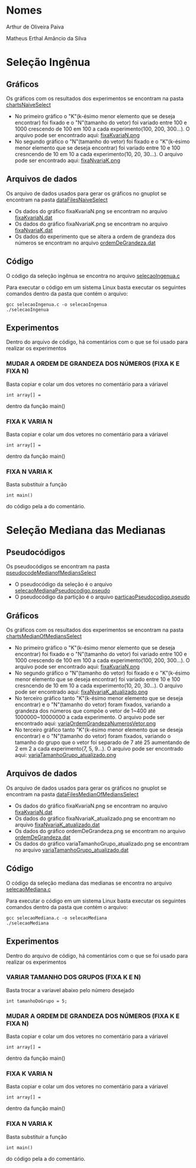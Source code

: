 # Nomes
Arthur de Oliveira Paiva

Matheus Erthal Amâncio da Silva

# Seleção Ingênua

## Gráficos

Os gráficos com os resultados dos experimentos se encontram na pasta [chartsNaiveSelect](/chartsNaiveSelect)
- No primeiro gráfico o "K"(k-ésimo menor elemento que se deseja encontrar) foi fixado e o "N"(tamanho do vetor) foi variado entre 100 e 1000 crescendo de 100 em 100 a cada experimento(100, 200, 300...).
O arquivo pode ser encontrado aqui: [fixaKvariaN.png](/chartsNaiveSelect/fixaKvariaN.png)
- No segundo gráfico o "N"(tamanho do vetor) foi fixado e o "K"(k-ésimo menor elemento que se deseja encontrar) foi variado entre 10 e 100 cresncendo de 10 em 10 a cada experimento(10, 20, 30...).
O arquivo pode ser encontrado aqui: [fixaNvariaK.png](/chartsNaiveSelect/fixaNvariaK.png)

## Arquivos de dados

Os arquivo de dados usados para gerar os gráficos no gnuplot se encontram na pasta [dataFilesNaiveSelect](/dataFilesNaiveSelect)
- Os dados do gráfico fixaKvariaN.png se encontram no arquivo [fixaKvariaN.dat](/dataFilesNaiveSelect/fixaKvariaN.dat)
- Os dados do gráfico fixaNvariaK.png se encontram no arquivo [fixaNvariaK.dat](/dataFilesNaiveSelect/fixaNvariaK.dat)
- Os dados do experimento que se altera a ordem de grandeza dos números se encontram no arquivo [ordemDeGrandeza.dat](/dataFilesNaiveSelect/ordemDeGrandeza.dat)

## Código

O código da seleção ingênua se encontra no arquivo [selecaoIngenua.c](/selecaoIngenua.c)

Para executar o código em um sistema Linux basta executar os seguintes comandos dentro da pasta que contém o arquivo:
```
gcc selecaoIngenua.c -o selecaoIngenua
./selecaoIngenua
```
## Experimentos

Dentro do arquivo de código, há comentários com o que se foi usado para realizar os experimentos

### MUDAR A ORDEM DE GRANDEZA DOS NÚMEROS (FIXA K E FIXA N)

Basta copiar e colar um dos vetores no comentário para a váriavel
```
int array[] =
```
dentro da função main()

### FIXA K VARIA N

Basta copiar e colar um dos vetores no comentário para a váriavel
```
int array[] =
```
dentro da função main()

### FIXA N VARIA K

Basta substituir a função
```
int main()
```
do código pela a do comentário.

# Seleção Mediana das Medianas
## Pseudocódigos

Os pseudocódigos se encontram na pasta [pseudocodeMedianofMediansSelect](/pseudocodeMedianofMediansSelect)
- O pseudocódigo da seleção é o arquivo [selecaoMedianaPseudocodigo.pseudo](/pseudocodeMedianofMediansSelect/selecaoMedianaPseudocodigo.pseudo)
- O pseudocódigo da partição é o arquivo [particaoPseudocodigo.pseudo](/pseudocodeMedianofMediansSelect/particaoPseudocodigo.pseudo)

## Gráficos

Os gráficos com os resultados dos experimentos se encontram na pasta [chartsMedianOfMediansSelect](/chartsMedianOfMediansSelect)
- No primeiro gráfico o "K"(k-ésimo menor elemento que se deseja encontrar) foi fixado e o "N"(tamanho do vetor) foi variado entre 100 e 1000 crescendo de 100 em 100 a cada experimento(100, 200, 300...).
O arquivo pode ser encontrado aqui: [fixaKvariaN.png](/chartsMedianOfMediansSelect/fixaKvariaN.png)
- No segundo gráfico o "N"(tamanho do vetor) foi fixado e o "K"(k-ésimo menor elemento que se deseja encontrar) foi variado entre 10 e 100 cresncendo de 10 em 10 a cada experimento(10, 20, 30...).
O arquivo pode ser encontrado aqui: [fixaNvariaK_atualizado.png](/chartsMedianOfMediansSelect/fixaNvariaK_atualizado.png)
- No terceiro gráfico tanto "K"(k-ésimo menor elemento que se deseja encontrar) e o "N"(tamanho do vetor) foram fixados, variando a grandeza dos números que compõe o vetor de 1\~400 até 1000000\~10000000 a cada experimento.
O arquivo pode ser encontrado aqui: [variaOrdemGrandezaNumerosVetor.png](/chartsMedianOfMediansSelect/variaOrdemGrandezaNumerosVetor.png)
- No terceiro gráfico tanto "K"(k-ésimo menor elemento que se deseja encontrar) e o "N"(tamanho do vetor) foram fixados, variando o tamanho do grupo que o vetor foi separado de 7 até 25 aumentando de 2 em 2 a cada experimento(7, 5, 9...).
O arquivo pode ser encontrado aqui: [variaTamanhoGrupo_atualizado.png](/chartsMedianOfMediansSelect/variaTamanhoGrupo_atualizado.png)

## Arquivos de dados

Os arquivo de dados usados para gerar os gráficos no gnuplot se encontram na pasta [dataFilesMedianOfMediansSelect](/dataFilesMedianOfMediansSelect)
- Os dados do gráfico fixaKvariaN.png se encontram no arquivo [fixaKvariaN.dat](/dataFilesMedianOfMediansSelect/fixaKvariaN.dat)
- Os dados do gráfico fixaNvariaK_atualizado.png se encontram no arquivo [fixaNvariaK_atualizado.dat](/dataFilesMedianOfMediansSelect/fixaNvariaK_atualizado.dat)
- Os dados do gráfico ordemDeGrandeza.png se encontram no arquivo [ordemDeGrandeza.dat](/dataFilesMedianOfMediansSelect/ordemDeGrandeza.dat)
- Os dados do gráfico variaTamanhoGrupo_atualizado.png se encontram no arquivo [variaTamanhoGrupo_atualizado.dat](/dataFilesMedianOfMediansSelect/variaTamanhoGrupo_atualizado.dat)

## Código

O código da seleção mediana das medianas se encontra no arquivo [selecaoMediana.c](/selecaoMediana.c)

Para executar o código em um sistema Linux basta executar os seguintes comandos dentro da pasta que contém o arquivo:
```
gcc selecaoMediana.c -o selecaoMediana
./selecaoMediana
```

## Experimentos

Dentro do arquivo de código, há comentários com o que se foi usado para realizar os experimentos

### VARIAR TAMANHO DOS GRUPOS (FIXA K E N)

Basta trocar a variavel abaixo pelo número desejado

```
int tamanhoDoGrupo = 5;
```

### MUDAR A ORDEM DE GRANDEZA DOS NÚMEROS (FIXA K E FIXA N)

Basta copiar e colar um dos vetores no comentário para a váriavel
```
int array[] =
```
dentro da função main()

### FIXA K VARIA N

Basta copiar e colar um dos vetores no comentário para a váriavel
```
int array[] =
```
dentro da função main()

### FIXA N VARIA K

Basta substituir a função
```
int main()
```
do código pela a do comentário.
